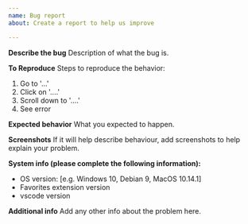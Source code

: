```yaml
---
name: Bug report
about: Create a report to help us improve

---
```


**Describe the bug**
Description of what the bug is.

**To Reproduce**
Steps to reproduce the behavior:
1. Go to '...'
2. Click on '....'
3. Scroll down to '....'
4. See error

**Expected behavior**
What you expected to happen.

**Screenshots**
If it will help describe behaviour, add screenshots to help explain your problem.

**System info (please complete the following information):**
 - OS version: [e.g. Windows 10, Debian 9, MacOS 10.14.1]
 - Favorites extension version
 - vscode version

**Additional info**
Add any other info about the problem here.
